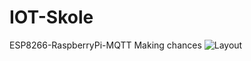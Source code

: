 # IOT-Skole
ESP8266-RaspberryPi-MQTT
Making chances
![Layout](/IOT-Skole/tree/master/Presentasion/Layout.png)
